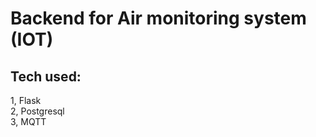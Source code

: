# Backend for Air monitoring system (IOT)

## Tech used:

1, Flask <br />
2, Postgresql <br />
3, MQTT <br />
